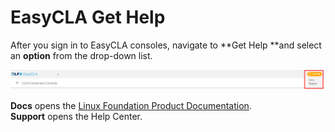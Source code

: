 # EasyCLA Get Help

After you sign in to EasyCLA consoles, navigate to **Get Help **and select an **option** from the drop-down list.

![](../../.gitbook/assets/eascycla-get-help.png)

**Docs** opens the [Linux Foundation Product Documentation](https://docs.linuxfoundation.org/lfx/easycla).\
**Support** opens the Help Center.
